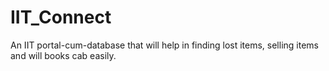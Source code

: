 # IIT_Connect
An IIT portal-cum-database that will help in finding lost items, selling items and will books cab easily.
